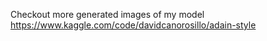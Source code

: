 Checkout more generated images of my model https://www.kaggle.com/code/davidcanorosillo/adain-style
